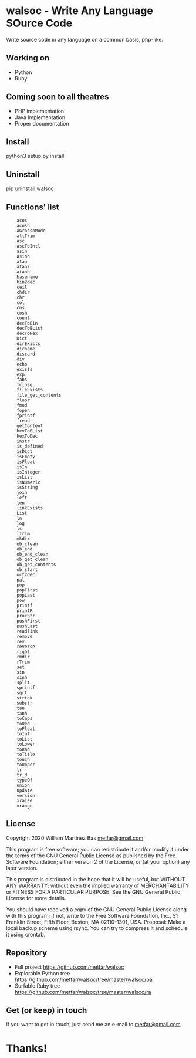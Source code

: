# walsoc - Write Any Language SOurce Code

Write source code in any language on a common basis, php-like.

## Working on

- Python
- Ruby

## Coming soon to all theatres

- PHP implementation
- Java implementation
- Proper documentation

## Install

  python3 setup.py install

## Uninstall

  pip uninstall walsoc

## Functions' list

		acos
		acosh
		aGrossoModo
		allTrim
		asc
		ascToIntl
		asin
		asinh
		atan
		atan2
		atanh
		basename
		bin2dec
		ceil
		chdir
		chr
		col
		cos
		cosh
		count
		decToBin
		decToBList
		decToHex
		Dict
		dirExists
		dirname
		discard
		div
		echo
		exists
		exp
		fabs
		fclose
		fileExists
		file_get_contents
		floor
		fmod
		fopen
		fprintf
		fread
		getContent
		hexToBList
		hexToDec
		instr
		is_defined
		isDict
		isEmpty
		isFloat
		isIn
		isInteger
		isList
		isNumeric
		isString
		join
		left
		len
		linkExists
		List
		ln
		log
		ls
		lTrim
		mkdir
		ob_clean
		ob_end
		ob_end_clean
		ob_get_clean
		ob_get_contents
		ob_start
		oct2dec
		pal
		pop
		popFirst
		popLast
		pow
		printf
		printR
		procStr
		pushFirst
		pushLast
		readlink
		remove
		rev
		reverse
		right
		rmdir
		rTrim
		set
		sin
		sinh
		split
		sprintf
		sqrt
		strtok
		substr
		tan
		tanh
		toCaps
		toDeg
		toFloat
		toInt
		toList
		toLower
		toRad
		toTitle
		touch
		toUpper
		tr
		tr_d
		typeOf
		union
		update
		version
		xraise
		xrange


## License

  Copyright 2020 William Martinez Bas <metfar@gmail.com>

  This program is free software; you can redistribute it and/or modify
  it under the terms of the GNU General Public License as published by
  the Free Software Foundation; either version 2 of the License, or
  (at your option) any later version.
  
  This program is distributed in the hope that it will be useful,
  but WITHOUT ANY WARRANTY; without even the implied warranty of
  MERCHANTABILITY or FITNESS FOR A PARTICULAR PURPOSE.  See the
  GNU General Public License for more details.
  
  You should have received a copy of the GNU General Public License
  along with this program; if not, write to the Free Software
  Foundation, Inc., 51 Franklin Street, Fifth Floor, Boston,
  MA 02110-1301, USA.
  Proposal: Make a local backup scheme using rsync. You can try to compress it and schedule it using crontab. 

## Repository

  - Full project <https://github.com/metfar/walsoc>
  - Explorable Python tree <https://github.com/metfar/walsoc/tree/master/walsoc/pa>
  - Surfable Ruby tree <https://github.com/metfar/walsoc/tree/master/walsoc/ra>

## Get (or keep) in touch

If you want to get in touch, just send me an e-mail to <metfar@gmail.com>. 

# Thanks!

